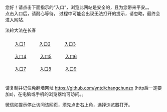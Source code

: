 您好！请点击下面指示的“入口”，浏览此网站是安全的，且为您带来平安。。 <br/>
点击入口后，请耐心等待， 过程中可能会出现无法打开的提示，请忽略，最终会进入网站. </br>

法轮大法在长春<br/>
<div style="padding:10px"><a style="margin:20px" target="_blank" href="https://d2fkfsi1kc0b7q.cloudfront.net/2Qpsp?lqqsihtz" id="ccLink1" rel="nofollow">入口1</a> <a target="_blank" style="margin:20px" href="https://d2ax6r4xbfbx3a.cloudfront.net/2Qpsp?hnoiqd" id="ccLink2" rel="nofollow">入口2</a> <a style="margin:20px" target="_blank" href="https://d2l6xyewfwdhyn.cloudfront.net/2Qpsp?hstgjm" id="ccLink3" rel="nofollow">入口3</a></div>

<div style="padding:10px" ><a style="margin:20px" target="_blank" href="https://d2fkfsi1kc0b7q.cloudfront.net/2Qpsp?lqqsihtz" id="ccLink4" rel="nofollow">入口4</a> <a style="margin:20px" href="https://d2ax6r4xbfbx3a.cloudfront.net/2Qpsp?hnoiqd" target="_blank" id="ccLink5" rel="nofollow">入口5</a> <a style="margin:20px" href="https://d2l6xyewfwdhyn.cloudfront.net/2Qpsp?hstgjm" target="_blank" id="ccLink6" rel="nofollow">入口6</a></div>

<div style="padding:10px"><a style="margin:20px" target="_blank" href="https://d2fkfsi1kc0b7q.cloudfront.net/2Qpsp?lqqsihtz" id="ccLink7" rel="nofollow">入口7</a> <a style="margin:20px" href="https://d2ax6r4xbfbx3a.cloudfront.net/2Qpsp?hnoiqd" target="_blank" id="ccLink8" rel="nofollow">入口8</a> <a style="margin:20px" target="_blank" href="https://d2l6xyewfwdhyn.cloudfront.net/2Qpsp?hstgjm" id="ccLink9" rel="nofollow">入口9</a></div>

<br/>



请复制并记住免翻墙网址 https://github.com/yntd/changchunzx (http后一定要加s)，在电脑或手机的浏览器均可访问。。<br/>

微信如提示停止访问该网页，须先点击右上角，选择浏览器打开。
